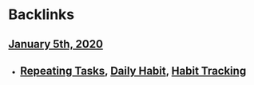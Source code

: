 
# Backlinks
## [January 5th, 2020](<January 5th, 2020.md>)
- ## [Repeating Tasks](<Repeating Tasks.md>), [Daily Habit](<Daily Habit.md>), [Habit Tracking](<Habit Tracking.md>)

